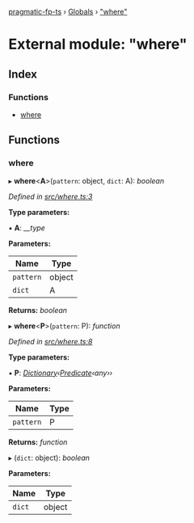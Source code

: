 [pragmatic-fp-ts](../README.md) › [Globals](../globals.md) › ["where"](_where_.md)

# External module: "where"

## Index

### Functions

* [where](_where_.md#where)

## Functions

###  where

▸ **where**<**A**>(`pattern`: object, `dict`: A): *boolean*

*Defined in [src/where.ts:3](https://github.com/hermann-p/pragmatic-fp-ts/blob/472cce0/src/where.ts#L3)*

**Type parameters:**

▪ **A**: *__type*

**Parameters:**

Name | Type |
------ | ------ |
`pattern` | object |
`dict` | A |

**Returns:** *boolean*

▸ **where**<**P**>(`pattern`: P): *function*

*Defined in [src/where.ts:8](https://github.com/hermann-p/pragmatic-fp-ts/blob/472cce0/src/where.ts#L8)*

**Type parameters:**

▪ **P**: *[Dictionary](_types_.md#dictionary)‹[Predicate](_types_.md#predicate)‹any››*

**Parameters:**

Name | Type |
------ | ------ |
`pattern` | P |

**Returns:** *function*

▸ (`dict`: object): *boolean*

**Parameters:**

Name | Type |
------ | ------ |
`dict` | object |
